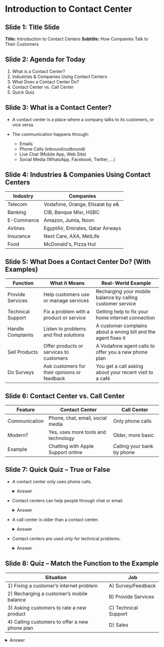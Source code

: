 # Introduction to Contact Center

## Slide 1: Title Slide

**Title:** Introduction to Contact Centers
**Subtitle:** How Companies Talk to Their Customers

## Slide 2: Agenda for Today

1. What is a Contact Center?
2. Industries & Companies Using Contact Centers
3. What Does a Contact Center Do?
4. Contact Center vs. Call Center
5. Quick Quiz

## Slide 3: What is a Contact Center?

- A contact center is a place where a company talks to its customers, or vice versa.

- The communication happens through:

  - Emails
  - Phone Calls (inbound/outbound)
  - Live Chat (Mobile App, Web Site)
  - Social Media (WhatsApp, Facebook, Twitter, ...)

## Slide 4: Industries & Companies Using Contact Centers

| Industry   | Companies                         |
| ---------- | --------------------------------- |
| Telecom    | Vodafone, Orange, Etisalat by e&  |
| Banking    | CIB, Banque Misr, HSBC            |
| E-Commerce | Amazon, Jumia, Noon               |
| Airlines   | EgyptAir, Emirates, Qatar Airways |
| Insurance  | Next Care, AXA, MetLife           |
| Food       | McDonald's, Pizza Hut             |

## Slide 5: What Does a Contact Center Do? (With Examples)

| Function          | What it Means                                | Real-World Example                                             |
| ----------------- | -------------------------------------------- | -------------------------------------------------------------- |
| Provide Services  | Help customers use or manage services        | Recharging your mobile balance by calling customer service     |
| Technical Support | Fix a problem with a product or service      | Getting help to fix your home internet connection              |
| Handle Complaints | Listen to problems and find solutions        | A customer complains about a wrong bill and the agent fixes it |
| Sell Products     | Offer products or services to customers      | A Vodafone agent calls to offer you a new phone plan           |
| Do Surveys        | Ask customers for their opinions or feedback | You get a call asking about your recent visit to a café        |

## Slide 6: Contact Center vs. Call Center

| Feature       | Contact Center                      | Call Center                |
| ------------- | ----------------------------------- | -------------------------- |
| Communication | Phone, chat, email, social media    | Only phone calls           |
| Modern?       | Yes, uses more tools and technology | Older, more basic          |
| Example       | Chatting with Apple Support online  | Calling your bank by phone |

## Slide 7: Quick Quiz – True or False

- A contact center only uses phone calls.

  <details>
  <summary>Answer</summary>
  False
  </details>

- Contact centers can help people through chat or email.

  <details>
  <summary>Answer</summary>
  True
  </details>

- A call center is older than a contact center.

  <details>
  <summary>Answer</summary>
  True
  </details>

- Contact centers are used only for technical problems.

  <details>
  <summary>Answer</summary>
  False
  </details>

## Slide 8: Quiz – Match the Function to the Example

| Situation                                      | Job                  |
| ---------------------------------------------- | -------------------- |
| 1) Fixing a customer’s internet problem        | A) Survey/Feedback   |
| 2) Recharging a customer’s mobile balance      | B) Provide Services  |
| 3) Asking customers to rate a new product      | C) Technical Support |
| 4) Calling customers to offer a new phone plan | D) Sales             |

<details>
  <summary>Answer</summary>
  1 → C</br>
  2 → B</br>
  3 → A</br>
  4 → D</br>
</details>
